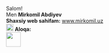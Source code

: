 Salom! <br/>
Men <b>Mirkomil Abdiyev</b> <br/>
<b>Shaxsiy web sahifam:</b> www.mirkomil.uz <br/>
<img src="https://cdn-icons-png.flaticon.com/128/2948/2948005.png" width="20"> <b>Aloqa:</b> <br/>
<a href="https://t.me/mirkomilabdiyev"><img src="https://cdn-icons-png.flaticon.com/512/207/207090.png" width="40"></a>

